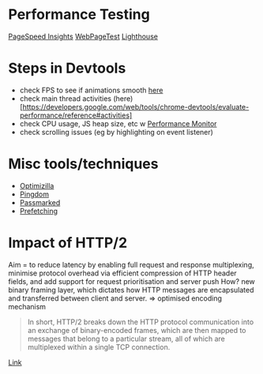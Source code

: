 # Performance Testing
[PageSpeed Insights](https://developers.google.com/speed/pagespeed/insights/)
[WebPageTest](https://www.webpagetest.org/)
[Lighthouse](https://developers.google.com/web/tools/lighthouse/)

# Steps in Devtools
+ check FPS to see if animations smooth [here](https://developers.google.com/web/tools/chrome-devtools/evaluate-performance/reference#fps)
+ check main thread activities (here)[https://developers.google.com/web/tools/chrome-devtools/evaluate-performance/reference#activities]
+ check CPU usage, JS heap size, etc w [Performance Monitor](https://developers.google.com/web/updates/2017/11/devtools-release-notes#perf-monitor)
+ check scrolling issues (eg by highlighting on event listener)

# Misc tools/techniques
+ [Optimizilla](https://imagecompressor.com/)
+ [Pingdom](https://tools.pingdom.com/)
+ [Passmarked](https://passmarked.com/?ref=producthunt)
+ [Prefetching](https://www.keycdn.com/support/prefetching)

# Impact of HTTP/2
Aim = to reduce latency by enabling full request and response multiplexing, minimise protocol overhead via efficient compression of HTTP header fields, and add support for request prioritisation and server push
How? new binary framing layer, which dictates how HTTP messages are encapsulated and transferred between client and server. => optimised encoding mechanism

> In short, HTTP/2 breaks down the HTTP protocol communication into an  exchange of binary-encoded frames, which are then mapped to messages that belong to a particular stream, all of which are multiplexed within a
single TCP connection.

[Link](https://developers.google.com/web/fundamentals/performance/http2/)

